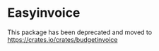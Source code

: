 # Easyinvoice

This package has been deprecated and moved to https://crates.io/crates/budgetinvoice 

